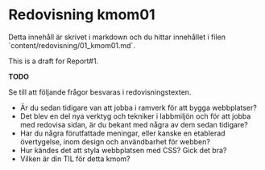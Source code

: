 ---
---
Redovisning kmom01
=========================

<p class="comment">
Detta innehåll är skrivet i markdown och du hittar innehållet i filen `content/redovisning/01_kmom01.md`.
</p>

This is a draft for Report#1. 

**TODO**

Se till att följande frågor besvaras i redovisningstexten.

- Är du sedan tidigare van att jobba i ramverk för att bygga webbplatser? 
- Det blev en del nya verktyg och tekniker i labbmiljön och för att jobba med redovisa sidan, är du bekant med några av dem sedan tidigare? 
- Har du några förutfattade meningar, eller kanske en etablerad övertygelse, inom design och användbarhet för webben? 
- Hur kändes det att styla webbplatsen med CSS? Gick det bra?
- Vilken är din TIL för detta kmom? 

